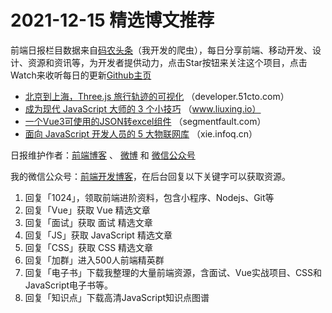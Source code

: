 # 2021-12-15 精选博文推荐

前端日报栏目数据来自[码农头条](http://hao.caibaojian.com.cn/)（我开发的爬虫），每日分享前端、移动开发、设计、资源和资讯等，为开发者提供动力，点击Star按钮来关注这个项目，点击Watch来收听每日的更新[Github主页](https://github.com/kujian/frontendDaily)
* [北京到上海，Three.js 旅行轨迹的可视化](https://developer.51cto.com/art/202112/695286.htm) （developer.51cto.com）
* [成为现代 JavaScript 大师的 3 个小技巧](https://www.liuxing.io/blog/3-tips-modern-javascript/) （www.liuxing.io）
* [一个Vue3可使用的JSON转excel组件](https://segmentfault.com/a/1190000041117522) （segmentfault.com）
* [面向 JavaScript 开发人员的 5 大物联网库](https://xie.infoq.cn/article/92dfe6f4d1dbf943ed1aa2f54) （xie.infoq.cn）

日报维护作者：[前端博客](http://caibaojian.com.cn/) 、 [微博](http://weibo.com/kujian) 和 [微信公众号](https://open.weixin.qq.com/qr/code?username=caibaojian_com)

我的微信公众号：[前端开发博客](https://open.weixin.qq.com/qr/code?username=caibaojian_com)，在后台回复以下关键字可以获取资源。

1. 回复「1024」，领取前端进阶资料，包含小程序、Nodejs、Git等
2. 回复「Vue」获取 Vue 精选文章
3. 回复「面试」获取 面试 精选文章
4. 回复「JS」获取 JavaScript 精选文章
5. 回复「CSS」获取 CSS 精选文章
6. 回复「加群」进入500人前端精英群
7. 回复「电子书」下载我整理的大量前端资源，含面试、Vue实战项目、CSS和JavaScript电子书等。
8. 回复「知识点」下载高清JavaScript知识点图谱